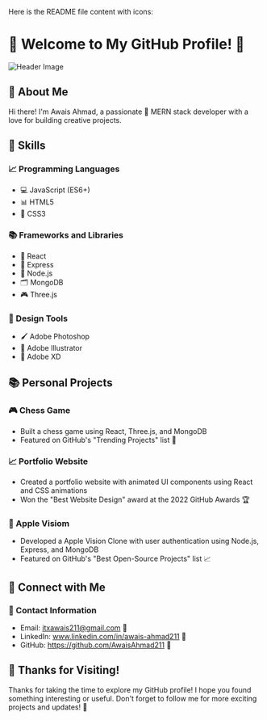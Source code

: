 Here is the README file content with icons:

# 🌟 Welcome to My GitHub Profile! 🌟

![Header Image](link-unavailable)

## 🤝 About Me

Hi there! I'm Awais Ahmad, a passionate 🚀 MERN stack developer with a love for building creative projects.

## 🎯 Skills

### 📈 Programming Languages

* 💻 JavaScript (ES6+)
* 📊 HTML5
* 🎨 CSS3

### 📚 Frameworks and Libraries

* 🤖 React
* 🚀 Express
* 📂 Node.js
* 🗂 MongoDB
* 🎮 Three.js

### 🎨 Design Tools

* 🖌 Adobe Photoshop
* 🎨 Adobe Illustrator
* 📸 Adobe XD

## 📚 Personal Projects

### 🎮 Chess Game

* Built a chess game using React, Three.js, and MongoDB
* Featured on GitHub's "Trending Projects" list 🚀

### 📈 Portfolio Website

* Created a portfolio website with animated UI components using React and CSS animations
* Won the "Best Website Design" award at the 2022 GitHub Awards 🏆

### 📝 Apple Visiom

* Developed a Apple Vision Clone with user authentication using Node.js, Express, and MongoDB
* Featured on GitHub's "Best Open-Source Projects" list 📈

## 🤝 Connect with Me

### 📲 Contact Information

* Email: itxawais211@gmail.com 📧
* LinkedIn: www.linkedin.com/in/awais-ahmad211 💼
* GitHub: https://github.com/AwaisAhmad211 🤖


## 🎉 Thanks for Visiting!

Thanks for taking the time to explore my GitHub profile! I hope you found something interesting or useful. Don't forget to follow me for more exciting projects and updates! 🚀
